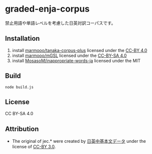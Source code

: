 # graded-enja-corpus
禁止用語や単語レベルを考慮した日英対訳コーパスです。

## Installation
1. install [marmooo/tanaka-corpus-plus](https://github.com/marmooo/tanaka-corpus-plus) licensed under the [CC-BY 4.0](https://creativecommons.org/licenses/by/4.0/)
2. install [marmooo/mGSL](https://github.com/marmooo/mGSL) licensed under the [CC-BY-SA 4.0](https://creativecommons.org/licenses/by-sa/4.0/)
3. install [MosasoM/inappropriate-words-ja](https://github.com/MosasoM/inappropriate-words-ja) licensed under the MIT

## Build
```node build.js```

## License
CC BY-SA 4.0

## Attribution
- The original of jec.* were created by [日英中基本文データ](http://nlp.ist.i.kyoto-u.ac.jp/index.php?日英中基本文データ) under the license of [CC-BY 3.0](http://creativecommons.org/licenses/by/3.0/).

